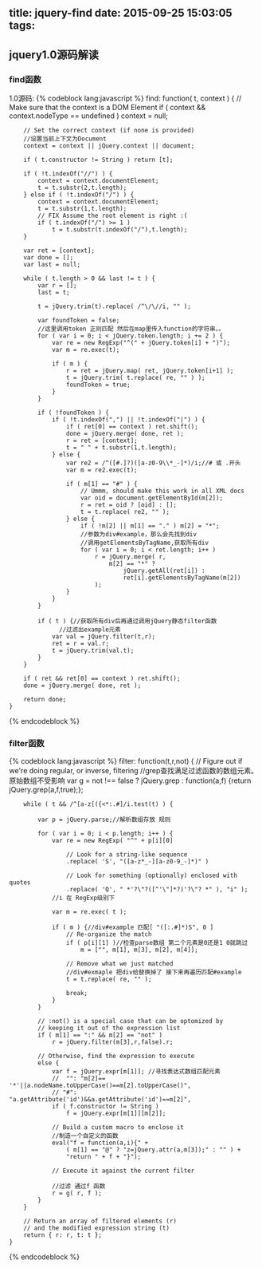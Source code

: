 title: jquery-find
date: 2015-09-25 15:03:05
tags:
---

##   jquery1.0源码解读

### find函数

1.0源码:
{% codeblock lang:javascript %}
find: function( t, context ) {
		// Make sure that the context is a DOM Element
		if ( context && context.nodeType == undefined )
			context = null;

		// Set the correct context (if none is provided)
        //设置当前上下文为Document
		context = context || jQuery.context || document;
	
		if ( t.constructor != String ) return [t];
	
		if ( !t.indexOf("//") ) {
			context = context.documentElement;
			t = t.substr(2,t.length);
		} else if ( !t.indexOf("/") ) {
			context = context.documentElement;
			t = t.substr(1,t.length);
			// FIX Assume the root element is right :(
			if ( t.indexOf("/") >= 1 )
				t = t.substr(t.indexOf("/"),t.length);
		}
	
		var ret = [context];
		var done = [];
		var last = null;
	
		while ( t.length > 0 && last != t ) {
			var r = [];
			last = t;
	
			t = jQuery.trim(t).replace( /^\/\//i, "" );
			
			var foundToken = false;
			//这里调用token 正则匹配 然后在map里传入function的字符串。。
			for ( var i = 0; i < jQuery.token.length; i += 2 ) {
				var re = new RegExp("^(" + jQuery.token[i] + ")");
				var m = re.exec(t);
				
				if ( m ) {
					r = ret = jQuery.map( ret, jQuery.token[i+1] );
					t = jQuery.trim( t.replace( re, "" ) );
					foundToken = true;
				}
			}
			
			if ( !foundToken ) {
				if ( !t.indexOf(",") || !t.indexOf("|") ) {
					if ( ret[0] == context ) ret.shift();
					done = jQuery.merge( done, ret );
					r = ret = [context];
					t = " " + t.substr(1,t.length);
				} else {
					var re2 = /^([#.]?)([a-z0-9\\*_-]*)/i;//# 或 .开头 
					var m = re2.exec(t);
		
					if ( m[1] == "#" ) {
						// Ummm, should make this work in all XML docs
						var oid = document.getElementById(m[2]);
						r = ret = oid ? [oid] : [];
						t = t.replace( re2, "" );
					} else {
						if ( !m[2] || m[1] == "." ) m[2] = "*";
						//参数为div#example，那么会先找到div 
						//调用getElementsByTagName,获取所有div
						for ( var i = 0; i < ret.length; i++ )
							r = jQuery.merge( r,
								m[2] == "*" ?
									jQuery.getAll(ret[i]) :
									ret[i].getElementsByTagName(m[2])
							);
					}
				}
			}
	
			if ( t ) {//获取所有div后再通过调用jQuery静态filter函数
				  //过滤出example元素
				var val = jQuery.filter(t,r);
				ret = r = val.r;
				t = jQuery.trim(val.t);
			}
		}
	
		if ( ret && ret[0] == context ) ret.shift();
		done = jQuery.merge( done, ret );
	
		return done;
	}
{% endcodeblock %}

### filter函数
{% codeblock lang:javascript %}
filter: function(t,r,not) {
		// Figure out if we're doing regular, or inverse, filtering
		//grep查找满足过滤函数的数组元素。原始数组不受影响
		var g = not !== false ? jQuery.grep :
			function(a,f) {return jQuery.grep(a,f,true);};
		
		while ( t && /^[a-z[({<*:.#]/i.test(t) ) {

			var p = jQuery.parse;//解析数组存放 规则

			for ( var i = 0; i < p.length; i++ ) {
				var re = new RegExp( "^" + p[i][0]

					// Look for a string-like sequence
					.replace( 'S', "([a-z*_-][a-z0-9_-]*)" )

					// Look for something (optionally) enclosed with quotes
					.replace( 'Q', " *'?\"?([^'\"]*?)'?\"? *" ), "i" );
				//i 在 RegExp级别下

				var m = re.exec( t );

				if ( m ) {//div#example 匹配[ "([:.#]*)S", 0 ]
					// Re-organize the match
					if ( p[i][1] )//检查parse数组 第二个元素是0还是1 0就跳过
						m = ["", m[1], m[3], m[2], m[4]];

					// Remove what we just matched
					//div#exmaple 把div给替换掉了 接下来再遍历匹配#example
					t = t.replace( re, "" ); 

					break;
				}
			}
	
			// :not() is a special case that can be optomized by
			// keeping it out of the expression list
			if ( m[1] == ":" && m[2] == "not" )
				r = jQuery.filter(m[3],r,false).r;
			
			// Otherwise, find the expression to execute
			else {
				var f = jQuery.expr[m[1]]; //寻找表达式数组匹配元素
				//	"": "m[2]== '*'||a.nodeName.toUpperCase()==m[2].toUpperCase()",
				// "#": "a.getAttribute('id')&&a.getAttribute('id')==m[2]",
				if ( f.constructor != String )
					f = jQuery.expr[m[1]][m[2]];
					
				// Build a custom macro to enclose it
				//制造一个自定义的函数
				eval("f = function(a,i){" + 
					( m[1] == "@" ? "z=jQuery.attr(a,m[3]);" : "" ) + 
					"return " + f + "}");
				
				// Execute it against the current filter
				
				//过滤 通过f 函数
				r = g( r, f );
			}
		}
	
		// Return an array of filtered elements (r)
		// and the modified expression string (t)
		return { r: r, t: t };
	}
{% endcodeblock %}
